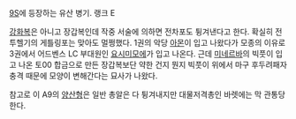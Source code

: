 [9S](9S.md)에 등장하는 유산 병기. 랭크 E

[강화복](%EA%B0%95%ED%99%94%EB%B3%B5.md)은 아니고 장갑복인데 작중 서술에 의하면 전차포도 튕겨낸다고 한다.
확실히 전투헬기의 게틀링포는 맞아도 멀쩡했다. 1권의 악당 [아몬](%EC%95%84%EB%AA%AC.md)이 입고 나왔다가 모종의
이유로 3권에서 어드벤스 LC 부대원인 [요시미모에](%EC%9A%94%EC%8B%9C%EB%AF%B8%20%EB%AA%A8%EC%97%90.md)가 입고 나온다. 근데
[미네르바](%EB%AF%B8%EB%84%A4%EB%A5%B4%EB%B0%94.md)의 빅풋이 입고 나온 토00 합금으로 만든
장갑복보단 약한 건지 뭔지 빅풋이 위에서 마구 후두려패자 충격 때문에 모양이 변해간다는 묘사가 나왔다.

참고로 이 A9의 [양산형](%EC%96%91%EC%82%B0%ED%98%95.md)은 일반 총알은 다 튕겨내지만 대물저격총인 바렛에는
막 관통당한다.

